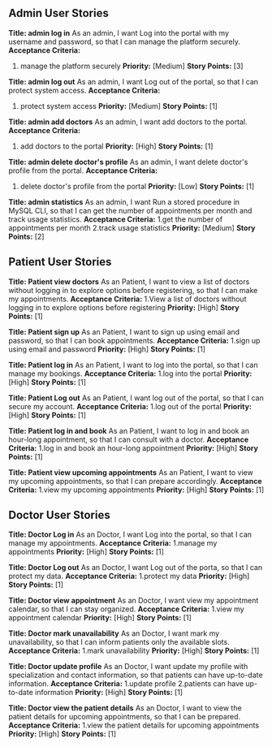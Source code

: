 ## Admin User Stories

**Title: admin log in**
As an admin, I want Log into the portal with my username and password, so that I can manage the platform securely.
**Acceptance Criteria:**
1. manage the platform securely
**Priority:** [Medium]
**Story Points:** [3]

**Title: admin log out**
As an admin, I want Log out of the portal, so that I can protect system access.
**Acceptance Criteria:**
1. protect system access
**Priority:** [Medium]
**Story Points:** [1]

**Title: admin add doctors**
As an admin, I want add doctors to the portal.
**Acceptance Criteria:**
1. add doctors to the portal
**Priority:** [High]
**Story Points:** [1]

**Title: admin delete doctor's profile**
As an admin, I want delete doctor's profile from the portal.
**Acceptance Criteria:**
1. delete doctor's profile from the portal
**Priority:** [Low]
**Story Points:** [1]

**Title: admin statistics**
As an admin, I want Run a stored procedure in MySQL CLI, so that I can get the number of appointments per month and track usage statistics.
**Acceptance Criteria:**
1.get the number of appointments per month
2.track usage statistics
**Priority:** [Medium]
**Story Points:** [2]


## Patient User Stories


**Title: Patient view doctors**
As an Patient, I want to view a list of doctors without logging in to explore options before registering, so that I can make my appointments.
**Acceptance Criteria:**
1.View a list of doctors without logging in to explore options before registering
**Priority:** [High]
**Story Points:** [1]

**Title: Patient sign up**
As an Patient, I want to sign up using email and password, so that I can book appointments.
**Acceptance Criteria:**
1.sign up using email and password
**Priority:** [High]
**Story Points:** [1]

**Title: Patient log in**
As an Patient, I want to log into the portal, so that I can manage my bookings.
**Acceptance Criteria:**
1.log into the portal
**Priority:** [High]
**Story Points:** [1]

**Title: Patient Log out**
As an Patient, I want log out of the portal, so that I can secure my account.
**Acceptance Criteria:**
1.log out of the portal
**Priority:** [High]
**Story Points:** [1]

**Title: Patient log in and book**
As an Patient, I want to log in and book an hour-long appointment, so that I can consult with a doctor.
**Acceptance Criteria:**
1.log in and book an hour-long appointment
**Priority:** [High]
**Story Points:** [1]

**Title: Patient view upcoming appointments**
As an Patient, I want to view my upcoming appointments, so that I can prepare accordingly.
**Acceptance Criteria:**
1.view my upcoming appointments
**Priority:** [High]
**Story Points:** [1]


## Doctor User Stories


**Title: Doctor Log in**
As an Doctor, I want Log into the portal, so that I can manage my appointments.
**Acceptance Criteria:**
1.manage my appointments
**Priority:** [High]
**Story Points:** [1]

**Title: Doctor Log out**
As an Doctor, I want Log out of the porta, so that I can protect my data.
**Acceptance Criteria:**
1.protect my data
**Priority:** [High]
**Story Points:** [1]

**Title: Doctor view appointment**
As an Doctor, I want view my appointment calendar, so that I can stay organized.
**Acceptance Criteria:**
1.view my appointment calendar
**Priority:** [High]
**Story Points:** [1]

**Title: Doctor mark unavailability**
As an Doctor, I want mark my unavailability, so that I can inform patients only the available slots.
**Acceptance Criteria:**
1.mark unavailability
**Priority:** [High]
**Story Points:** [1]

**Title: Doctor update profile**
As an Doctor, I want update my profile with specialization and contact information, so that patients can have up-to-date information.
**Acceptance Criteria:**
1.update profile
2.patients can have up-to-date information
**Priority:** [High]
**Story Points:** [1]

**Title: Doctor view the patient details**
As an Doctor, I want to view the patient details for upcoming appointments, so that I can be prepared.
**Acceptance Criteria:**
1.view the patient details for upcoming appointments
**Priority:** [High]
**Story Points:** [1]
